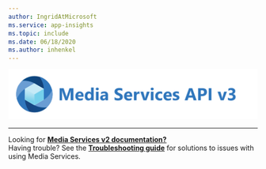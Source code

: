 ```yaml
---
author: IngridAtMicrosoft
ms.service: app-insights
ms.topic: include
ms.date: 06/18/2020
ms.author: inhenkel
---
```


![media services logo v3](../media/media-services-api-logo/azure-media-services-logo-v3.svg)<br><hr color="#5ea0ef" size="10">Looking for [**Media Services v2 documentation?**](../../previous/media-services-overview.md)<br/>Having trouble? See the [**Troubleshooting guide**](troubleshooting.md?amspage=header) for solutions to issues with using Media Services.